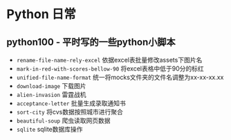 # Python 日常

## python100 - 平时写的一些python小脚本

* `rename-file-name-rely-excel` 依据excel表批量修改assets下图片名
* `mark-in-red-with-scores-bellow-90`  将excel表格中低于90分的标红
* `unified-file-name-format`  统一将mocks文件夹的文件名调整为xx-xx-xx.xx
* `download-image`  下载图片
* `alien-invasion`  雷霆战机
* `acceptance-letter` 批量生成录取通知书
* `sort-city` 将cvs数据按照城市进行聚合
* `beautiful-soup` 爬虫读取网页数据
* `sqlite` sqlite数据库操作